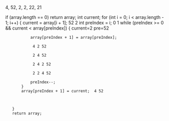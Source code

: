4, 52, 2, 2, 22, 21


if (array.length == 0)
           return array;
       int current;
       for (int i = 0; i < array.length - 1; i++) {
           current = array[i + 1];    52   2
           int preIndex = i;  0 1
           while (preIndex >= 0 && current < array[preIndex]) {
                current=2  pre=52

               array[preIndex + 1] = array[preIndex];

                4 2 52

                2 4 52

                2 4 2 52

                2 2 4 52 

               preIndex--;
           }
           array[preIndex + 1] = current;  4 52



       }
       return array;
